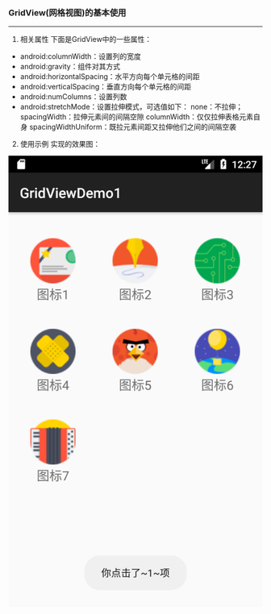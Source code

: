 ### GridView(网格视图)的基本使用
---
1. 相关属性
下面是GridView中的一些属性：
- android:columnWidth：设置列的宽度
- android:gravity：组件对其方式
- android:horizontalSpacing：水平方向每个单元格的间距
- android:verticalSpacing：垂直方向每个单元格的间距
- android:numColumns：设置列数
- android:stretchMode：设置拉伸模式，可选值如下：
            none：不拉伸；
            spacingWidth：拉伸元素间的间隔空隙
            columnWidth：仅仅拉伸表格元素自身
            spacingWidthUniform：既拉元素间距又拉伸他们之间的间隔空袭
2. 使用示例
实现的效果图：

![](png/gridviewdemo.png)

